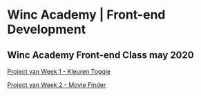 # Winc Academy | Front-end Development

## Winc Academy Front-end Class may 2020

[Project van Week 1 - Kleuren Toggle](https://jovial-hugle-bab7c8.netlify.app/)

[Project van Week 2 - Movie Finder](https://winc-movie-finder.netlify.app)